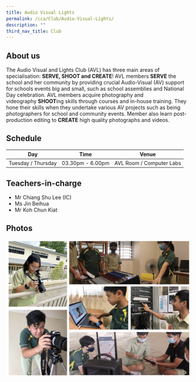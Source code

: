 ```yaml
---
title: Audio Visual Lights
permalink: /cca/Club/Audio-Visual-Lights/
description: ""
third_nav_title: Club
---
```

## About us

The Audio Visual and Lights Club (AVL) has three main areas of specialisation: **SERVE, SHOOT and CREATE**! AVL members **SERVE** the school and her community by providing crucial Audio-Visual (AV) support for schools events big and small, such as school assemblies and National Day celebration. AVL members acquire photography and videography **SHOOT**ing skills through courses and in-house training. They hone their skills when they undertake various AV projects such as being photographers for school and community events. Member also learn post-production editing to **CREATE** high quality photographs and videos.   
  
## Schedule

| Day | Time | Venue |
| -------- | -------- | -------- |
| Tuesday / Thursday | 03.30pm - 6.00pm | AVL Room / Computer Labs |

## Teachers-in-charge

* Mr Chiang Shu Lee (IC) 
* Ms Jin Beihua
* Mr Koh Chun Kiat 
 
## Photos

![](/images/avl2.png)